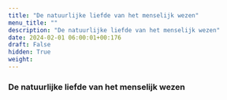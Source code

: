 ```yaml
---
title: "De natuurlijke liefde van het menselijk wezen"
menu_title: ""
description: "De natuurlijke liefde van het menselijk wezen"
date: 2024-02-01 06:00:01+00:176
draft: False
hidden: True
weight:
---
```

### De natuurlijke liefde van het menselijk wezen


